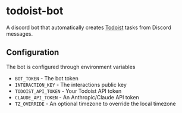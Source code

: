 # todoist-bot

A discord bot that automatically creates [Todoist](https://www.todoist.com/) tasks from Discord messages.

## Configuration

The bot is configured through environment variables

- `BOT_TOKEN` - The bot token
- `INTERACTION_KEY` - The interactions public key
- `TODOIST_API_TOKEN` - Your Todoist API token
- `CLAUDE_API_TOKEN` - An Anthropic/Claude API token
- `TZ_OVERRIDE` - An optional timezone to override the local timezone

